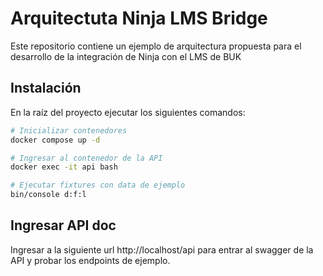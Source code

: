 # Arquitectuta Ninja LMS Bridge

Este repositorio contiene un ejemplo de arquitectura propuesta para el desarrollo de la integración de Ninja con el LMS de BUK

## Instalación
En la raíz del proyecto ejecutar los siguientes comandos:

```bash
# Inicializar contenedores
docker compose up -d

# Ingresar al contenedor de la API
docker exec -it api bash

# Ejecutar fixtures con data de ejemplo
bin/console d:f:l
```

## Ingresar API doc
Ingresar a la siguiente url http://localhost/api para entrar al swagger de la API y probar los endpoints de ejemplo.

